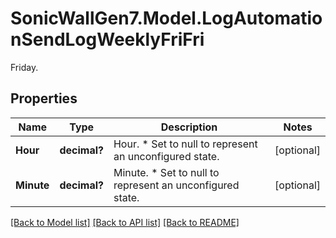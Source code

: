 # SonicWallGen7.Model.LogAutomationSendLogWeeklyFriFri
Friday.

## Properties

Name | Type | Description | Notes
------------ | ------------- | ------------- | -------------
**Hour** | **decimal?** | Hour. * Set to null to represent an unconfigured state. | [optional] 
**Minute** | **decimal?** | Minute. * Set to null to represent an unconfigured state. | [optional] 

[[Back to Model list]](../README.md#documentation-for-models) [[Back to API list]](../README.md#documentation-for-api-endpoints) [[Back to README]](../README.md)

